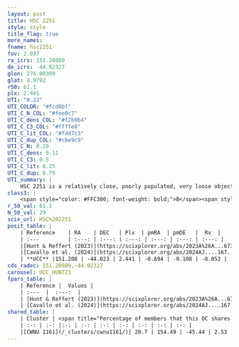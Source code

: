 ```yaml
---
layout: post
title: HSC 2251
style: style
title_flag: true
more_names: 
fname: hsc2251
fov: 2.037
ra_icrs: 151.20809
de_icrs: -44.02327
glon: 274.00309
glat: 8.9792
r50: 61.1
plx: 2.441
UTI: "0.22"
UTI_COLOR: "#fcd0bf"
UTI_C_N_COL: "#fee0c7"
UTI_C_dens_COL: "#f2b9b4"
UTI_C_C3_COL: "#ffffe8"
UTI_C_lit_COL: "#fdd7c3"
UTI_C_dup_COL: "#cbe9c9"
UTI_C_N: 0.29
UTI_C_dens: 0.11
UTI_C_C3: 0.5
UTI_C_lit: 0.25
UTI_C_dup: 0.79
UTI_summary: |
    HSC 2251 is a relatively close, poorly populated, very loose object of intermediate C3 quality. It was recently reported in the literature.<br><br>This is very likely a unique object, which shares a small percentage of members with at least one previously reported entry.
class3: |
    <span style="color: #FFC300; font-weight: bold;">B</span><span style="color: #FFC300; font-weight: bold;">B</span>
r_50_val: 61.1
N_50_val: 29
scix_url: HSC%202251
posit_table: |
    | Reference    | RA    | DEC   | Plx  | pmRA  | pmDE   |  Rv  |
    | :---         | :---: | :---: | :---: | :---: | :---: | :---: |
    |[Hunt & Reffert (2023)](https://scixplorer.org/abs/2023A%26A...673A.114H) | 154.881 | -45.523 | 2.429 | -0.591 | -0.173 | -8.222 |
    |[Cavallo et al. (2024)](https://scixplorer.org/abs/2024AJ....167...12C) | 151.251 | -44.276 | 2.432 | -- | -- | -- |
    | **UCC** |151.208 | -44.023 | 2.441 | -0.694 | -0.108 | -8.052 | 
cds_radec: 151.20809,-44.02327
carousel: UCC_HUNT23
fpars_table: |
    | Reference |  Values |
    | :---  |  :---:  |
    | [Hunt & Reffert (2023)](https://scixplorer.org/abs/2023A%26A...673A.114H) | `AV50=0.086, diffAV50=0.287, MOD50=7.925, logAge50=8.728` |
    | [Cavallo et al. (2024)](https://scixplorer.org/abs/2024AJ....167...12C) | `AV50=0.34, dMod50=8.09, logAge50=8.35, [Fe/H]50=0.05` |
shared_table: |
    | Cluster | <span title="Percentage of members that this OC shares with the ones listed">%</span>   | RA   | DEC   | Plx   | pmRA  | pmDE  | Rv | UTI |
    | :-: | :-: |:-: | :-: | :-: | :-: | :-: | :-: | :-: |
    |[CWNU 1161](/_clusters/cwnu1161/)| 20.7 | 154.49 | -45.44 | 2.53 | -0.27 | -0.55 | -9.07 |0.07 |
---
```

